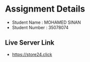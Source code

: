 # Assignment Details 
- Student Name : MOHAMED SINAN
- Student Number : 35078074
## Live Server Link
- https://store24.click
  
